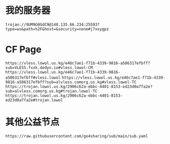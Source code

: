 # 我的服务器

`trojan://9UM9G0GdC9@148.135.66.234:25593?type=ws&path=%2F&host=&security=none#j7xxygpz`

# CF Page

`https://vless.lowol.us.kg/e46c7ae1-f71b-4339-9816-a586317efbff?sub=VLESS.fxxk.dedyn.io#vless.lowol-CM`
`https://vless.lowol.us.kg/e46c7ae1-f71b-4339-9816-a586317efbff#vless.lowol`
`https://vless.lowol.us.kg/e46c7ae1-f71b-4339-9816-a586317efbff?sub=alvless.comorg.us.kg#vless.lowol-TC`
`https://trojan.lowol.us.kg/2906c62a-ebbc-4401-8153-ed23d0a7fa2e?sub=alvless.comorg.us.kg#trojan.lowol-TC`
`https://trojan.lowol.us.kg/2906c62a-ebbc-4401-8153-ed23d0a7fa2e#trojan.lowol`

# 其他公益节点

`https://raw.githubusercontent.com/go4sharing/sub/main/sub.yaml`

